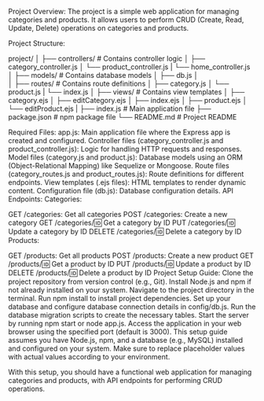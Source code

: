 Project Overview:
The project is a simple web application for managing categories and products. It allows users to perform CRUD (Create, Read, Update, Delete) operations on categories and products.

Project Structure:

project/
│
├── controllers/          # Contains controller logic
│   ├── category_controller.js
│   └── product_controller.js
|   └── home_controller.js
│
├── models/               # Contains database models
│   ├── db.js
│  
│
├── routes/               # Contains route definitions
│   ├── category.js
│   └── product.js
|   └── index.js
│
├── views/                # Contains view templates
│     ├── category.ejs
│     ├── editCategory.ejs
│     ├── index.ejs
│     ├── product.ejs
│     └── editProduct.ejs
|
├── index.js                # Main application file
├── package.json          # npm package file
└── README.md             # Project README


Required Files:
app.js: Main application file where the Express app is created and configured.
Controller files (category_controller.js and product_controller.js): Logic for handling HTTP requests and responses.
Model files (category.js and product.js): Database models using an ORM (Object-Relational Mapping) like Sequelize or Mongoose.
Route files (category_routes.js and product_routes.js): Route definitions for different endpoints.
View templates (.ejs files): HTML templates to render dynamic content.
Configuration file (db.js): Database configuration details.
API Endpoints:
Categories:

GET /categories: Get all categories
POST /categories: Create a new category
GET /categories/:id: Get a category by ID
PUT /categories/:id: Update a category by ID
DELETE /categories/:id: Delete a category by ID
Products:

GET /products: Get all products
POST /products: Create a new product
GET /products/:id: Get a product by ID
PUT /products/:id: Update a product by ID
DELETE /products/:id: Delete a product by ID
Project Setup Guide:
Clone the project repository from version control (e.g., Git).
Install Node.js and npm if not already installed on your system.
Navigate to the project directory in the terminal.
Run npm install to install project dependencies.
Set up your database and configure database connection details in config/db.js.
Run the database migration scripts to create the necessary tables.
Start the server by running npm start or node app.js.
Access the application in your web browser using the specified port (default is 3000).
This setup guide assumes you have Node.js, npm, and a database (e.g., MySQL) installed and configured on your system. Make sure to replace placeholder values with actual values according to your environment.

With this setup, you should have a functional web application for managing categories and products, with API endpoints for performing CRUD operations.
